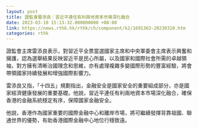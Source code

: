 ```yaml
---
layout: post
title: 證監會雷添良：習近平連任有利兩地資本市場深化融合
date: 2023-03-10 15:13:32.000000000 +08:00
link: https://news.rthk.hk/rthk/ch/component/k2/1691363-20230310.htm
categories: rthk
---
```


證監會主席雷添良表示，對習近平全票當選國家主席和中央軍委會主席表示興奮和擁護，認為選舉結果反映習近平是民心所屬，以及國家和國際社會所需的卓越領袖，對方擁有清晰治國理念和思維，亦有處理複雜多變國際形勢的豐富經驗，將會帶領國家持續發展和增強國際影響力。

雷添良又指，「十四五」規劃指出，金融安全是國家安全的重要組成部分，亦是國家經濟健康發展的重要基礎。他說，習近平連任有利兩地資本市場深化融合，確保香港的金融系統穩定有序，保障國家金融安全。

他說，香港作為國家重要的國際金融中心和離岸市場，將可繼續發揮背靠祖國、聯通世界的優勢，有助香港國際金融中心地位行穩致遠。
